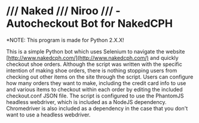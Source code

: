 # /// Naked /// Niroo /// - Autocheckout Bot for NakedCPH

*NOTE: This program is made for Python 2.X.X!

This is a simple Python bot which uses Selenium to navigate the website [http://www.nakedcph.com/](http://www.nakedcph.com/)  and quickly checkout shoe orders. Although the script was written with the specific intention of making shoe orders, there is nothing stopping users from checking out other items on the site through the script. Users can configure how many orders they want to make, including the credit card info to use and various items to checkout within each order by editing the included checkout.conf JSON file. The script is configured to use the PhantomJS headless webdriver, which is included as a NodeJS dependency. Chromedriver is also included as a dependency in the case that you don't want to use a headless webdriver.
